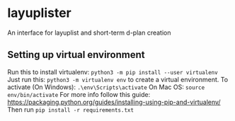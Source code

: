# layuplister

An interface for layuplist and short-term d-plan creation

## Setting up virtual environment

Run this to install virtualenv: `python3 -m pip install --user virtualenv`
Just run this: `python3 -m virtualenv env` to create a virtual environment.
To activate (On Windows): `.\env\Scripts\activate`
On Mac OS: `source env/bin/activate`
For more info follow this guide:
https://packaging.python.org/guides/installing-using-pip-and-virtualenv/
Then run `pip install -r requirements.txt`

